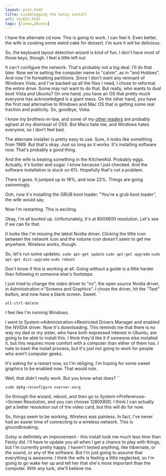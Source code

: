 ```yaml
---
layout: post.html
title: Liveblogging the Gutsy install
url: ch/653.html
tags: [linux,Ubuntu]
---
```

I have the alternate cd now. This is going to work. I can feel it. Even better, the wife is cooking some weird cake for dessert. I'm sure it will be delicious.

So, the keyboard layout detection wizard is kind of fun. I don't have most of those keys, though. I feel a little left out.

It can't configure the network. That's probably not a big deal. I'll do that later. Now we're setting the computer name to "calvin", as in "and Hobbes". And now I'm formatting partitions. Since I don't want any remnant of Windows Vista, and I've backed up all the files I need, I chose to reformat the entire drive. Some may not want to do that. But really, who wants to dual boot Vista and Ubuntu? On one hand, you have an OS that pretty much everyone has acknowledged is a giant mess. On the other hand, you have the first real alternative to Windows and Mac OS that is getting some real traction and publicity. So, goodbye, Vista.

I know my brothers-in-law, and some of my [other readers](http://www.midnightcheese.com) are probably aghast at my dismissal of OSX. But Macs hate me, and Windows hates everyone, so I don't feel bad.

The alternate installer is pretty easy to use. Sure, it looks like something from 1989. But that's okay. Just so long as it works. It's installing software now. That's probably a good thing.

And the wife is beating something in the KitchenAid. Probably eggs. Actually, it's butter and sugar. I know because I just checked. And the software installation is stuck on 6%. Hopefully that's not a problem.

There it goes. It jumped up to 18%, and now 22%. Things are going swimmingly.

Ooh, now it's installing the GRUB boot loader. "You're a grub boot loader", the wife would say.

Now I'm restarting. This is exciting.

Okay, I'm all booted up. Unfortunately, it's at 800X600 resolution. Let's see if we can fix that.

It looks like I'm missing the latest Nvidia driver. Clicking the little icon between the network icon and the volume icon doesn't seem to get me anywhere. Wireless works, though.

So, let's run some updates. `sudo apt-get update` `sudo apt-get upgrade` `sudo apt-get dist-upgrade` `sudo reboot`

Don't know if this is working at all. Going without a guide is a little harder than following in someone else's footsteps.

I just tried to change the video driver to "nv", the open source Nvidia driver, in Administration->"Screens and Graphics". I chose the driver, hit the "Test" button, and now have a blank screen. Sweet. ``

`alt-ctrl-delete`

I feel like I'm running Windows.

I went to System->Administration->Restricted Drivers Manager and enabled the NVIDIA driver. Now it's downloading. This reminds me that there is no way my dad or my sister, who have both expressed interest in Ubuntu, are going to be able to install this. I think they'd like it if someone else installed it, but this requires more comfort with a computer than either of them has. I hate to bash the install process, but it's just not going to work for people who aren't computer geeks.

It's asking for a restart now, so I'm obliging. I'm hoping for some sweet graphics to be enabled now. That would rule.

Well, that didn't really work. But you know what does? ``

`sudo dpkg-reconfigure xserver-xorg`

Go through the wizard, reboot, and then go to System->Preferences->Screen Resolution, and you can choose 1280X800. I think I can actually get a better resolution out of the video card, but this will do for now.

So, things seem to be working. Wireless was painless. In fact, I've never had an easier time of connecting to a wireless network. This is groundbreaking.

Gutsy is definitely an improvement - this install took me much less time than Feisty did. I'll have to update you all when I get a chance to play with things, but I'm currently pretty happy. I haven't tested anything, like hibernate, or the sound, or any of the software. But I'm just going to assume that everything is awesome. I think the wife is feeling a little neglected, so I'm going to go wake her up and tell her that she's more important than the computer. With any luck, she'll believe me.
